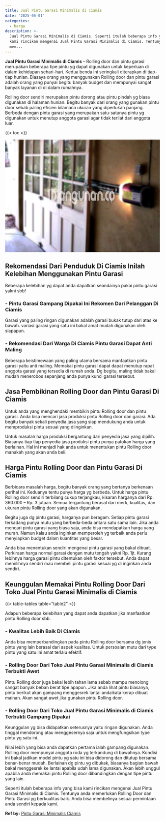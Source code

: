 ```yaml
---
title: Jual Pintu Garasi Minimalis di Ciamis
date: '2025-06-01'
categories:
  - harga
description: >-
  Jual Pintu Garasi Minimalis di Ciamis. Seperti itulah beberapa info yang bisa
  kami rincikan mengenai Jual Pintu Garasi Minimalis di Ciamis. Tentunya anda
  mem...
---
```


**Jual Pintu Garasi Minimalis di Ciamis** – Rolling door dan pintu garasi merupakan beberapa tipe pintu yg dapat digunakan untuk keperluan di dalam kehidupan sehari-hari. Kedua benda ini seringkali diterapkan di tiap-tiap hunian. Biasaya orang yang menggunakan Rolling door dan pintu garasi adalah orang yang punyai begitu banyak budget dan mempunyai sangat banyak layanan di di dalam rumahnya.

Rolling door sendiri merupakan pintu dorong atau pintu pindah yg biasa digunakan di halaman hunian. Begitu banyak dari orang yang gunakan pintu door sebab paling efisien bilamana ukuran yang diperlukan panjang. Berbeda dengan pintu garasi yang merupakan satu-satunya pintu yg digunakan untuk menutup anggota garasi agar tidak terliat dari anggota luar.

{{< toc >}}

![Jual Pintu Garasi Minimalis di Ciamis](/images/pintu-garasi-04.png)

## Rekomendasi Dari Penduduk Di Ciamis Inilah Kelebihan Menggunakan Pintu Garasi

Beberapa kelebihan yg dapat anda dapatkan seandainya pakai pintu garasi yakni sbb!

### \- Pintu Garasi Gampang Dipakai Ini Rekomen Dari Pelanggan Di Ciamis

Garasi yang paling ringan digunakan adalah garasi bukak tutup dari atas ke bawah. variasi garasi yang satu ini bakal amat mudah digunakan oleh siapapun.

### \- Rekomendasi Dari Warga Di Ciamis Pintu Garasi Dapat Anti Maling

Beberapa keistimewaan yang paling utama bersama manfaatkan pintu garasi yaitu anti maling. Memakai pintu garasi dapat dapat menutup rapat anggota garasi yang tersedia di rumah anda. Dg begitu, maling tidak bakal mudah menerobos sepanjang anda punya kunci garasi tersebut.

## Jasa Pembikinan Rolling Door dan Pintu Garasi Di Ciamis

Untuk anda yang menghendaki membikin pintu Rolling door dan pintu garasi. Anda bisa mencari jasa produksi pintu Rolling door dan garasi. Ada begitu banyak sekali penyedia jasa yang siap mendukung anda untuk memproduksi pintu sesuai yang diinginkan.

Untuk masalah harga produksi bergantung dari penyedia jasa yang dipilih. Biasanya tiap tiap penyedia jasa produksi pintu punya patokan harga yang berlainan. Hal ini menjadi hak anda untuk menentukan pintu Rolling door manakah yang akan anda beli.

## Harga Pintu Rolling Door dan Pintu Garasi Di Ciamis

Berbicara masalah harga, begitu banyak orang yang bertanya berkenaan perihal ini. Keduanya tentu punya harga yg berbeda. Untuk harga pintu Rolling door sendiri terbilang cukup terjangkau, kisaran harganya dari Rp. 360.000 – Rp. 3 jutaan. Semua tergantung berasal dari merk, kualitas, dan ukuran pintu Rolling door yang akan digunakan.

Begitu juga dg pintu garasi, harganya pun beragam. Setiap pintu garasi terkadang punya mutu yang berbeda-beda antara satu sama lain. Jika anda mencari pintu garasi yang biasa saja, anda bisa mendapatkan harga yang murah. Namun kalau anda inginkan memperoleh yg terbaik anda perlu menyiapkan budget dalam kuantitas yang besar.

Anda bisa menentukan sendiri mengenai pintu garasi yang bakal dibuat. Perkiraan harga normal garasi dengan mutu tengah yakni Rp. 1jt. Kurang lebihnya harga garasi pintu ditentukan oleh faktor tersebut. Anda dapat memilihnya sendiri mau membeli pintu garasi sesuai yg di inginkan anda sendiri.

## Keunggulan Memakai Pintu Rolling Door Dari Toko Jual Pintu Garasi Minimalis di Ciamis

{{< table-tables table="table2" >}}

Adapun beberapa kelebihan yang dapat anda dapatkan jika manfaatkan pintu Rolling door sbb.

### \- Kwalitas Lebih Baik Di Ciamis

Anda bisa memperbandingkan pada pintu Rolling door bersama dg jenis pintu yang lain berasal dari aspek kualitas. Untuk persoalan mutu dari type pintu yang satu ini amat terlalu efektif.

### \- Rolling Door Dari Toko Jual Pintu Garasi Minimalis di Ciamis Terbukti Awet

Pintu Rolling door juga bakal lebih tahan lama sebab mampu menolong sangat banyak beban berat tipe apapun. Jika anda lihat pintu biasanya, pintu berikut akan gampang menggesrek lantai andaikata kerap dibuat mainan. Akan sangat awet jika gunakan pintu Rolling door.

### \- Rolling Door Dari Toko Jual Pintu Garasi Minimalis di Ciamis Terbukti Gampang Dipakai

Keunggulan yg bisa didapatkan seterusnya yaitu ringan digunakan. Anda tinggal mendorong atau menggesernya saja untuk mengfungsikan type pintu yg satu ini.

Nilai lebih yang bisa anda dapatkan pertama ialah gampang digunakan. Rolling door mempunyai anggota roda yg terkandung di bawahnya. Kondisi ini bakal jadikan model pintu yg satu ini bisa didorong dan ditutup bersama benar-benar mudah. Berlainan dg pintu yg dibukak, biasanya bagian bawah bakal menggesrek ke lantai apabila udah lama digunakan. Akan lebih unggul apabila anda memakai pintu Rolling door dibandingkan dengan tipe pintu yang lain.

Seperti itulah beberapa info yang bisa kami rincikan mengenai Jual Pintu Garasi Minimalis di Ciamis. Tentunya anda memerlukan Rolling Door dan Pintu Garasi yg berkualitas baik. Anda bisa membelinya sesuai permintaan anda sendiri kepada kami.

**Ref by:** [Pintu Garasi Minimalis Ciamis](https://id.wikipedia.org/wiki/Pintu)
